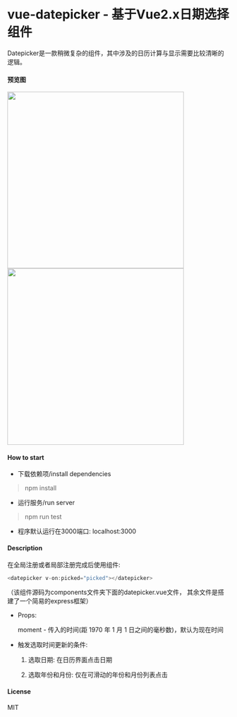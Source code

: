 # vue-datepicker - 基于Vue2.x日期选择组件
Datepicker是一款稍微复杂的组件，其中涉及的日历计算与显示需要比较清晰的逻辑。

#### 预览图
<img src="https://github.com/watson-yan/vue-datepicker/blob/master/dist/imgs/1.png" width="400" height="400"/>

<img src="https://github.com/watson-yan/vue-datepicker/blob/master/dist/imgs/2.png" width="400" height="400"/>

#### How to start
* 下载依赖项/install dependencies
> npm install

* 运行服务/run server
> npm run test

* 程序默认运行在3000端口: localhost:3000

#### Description
在全局注册或者局部注册完成后使用组件:

``` javascript
<datepicker v-on:picked="picked"></datepicker>
```

（该组件源码为components文件夹下面的datepicker.vue文件， 其余文件是搭建了一个简易的express框架）

* Props:

    moment - 传入的时间(距 1970 年 1 月 1 日之间的毫秒数)，默认为现在时间

* 触发选取时间更新的条件:
    
    1. 选取日期: 在日历界面点击日期

    2. 选取年份和月份: 仅在可滑动的年份和月份列表点击


#### License
MIT